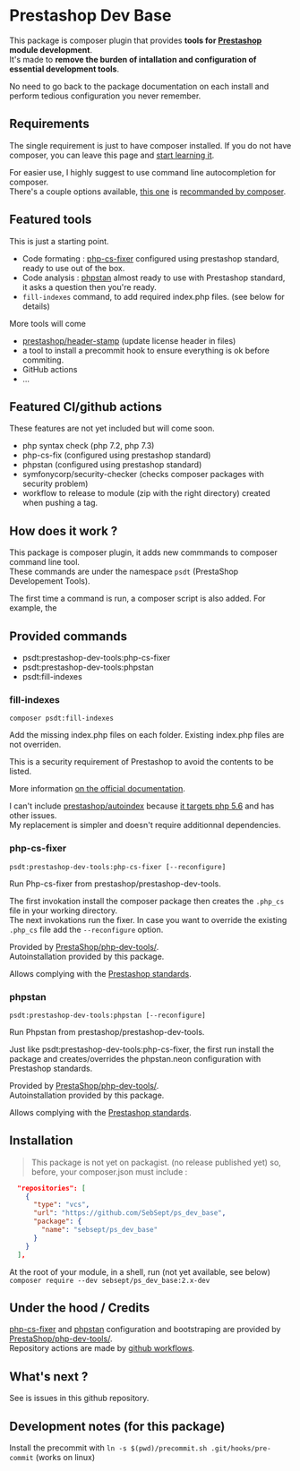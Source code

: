 # Prestashop Dev Base

This package is composer plugin that provides **tools for [Prestashop](https://github.com/prestashop/prestashop) module development**.  
It's made to **remove the burden of intallation and configuration of essential development tools**. 

No need to go back to the package documentation on each install and perform tedious configuration you never remember.

## Requirements 

The single requirement is just to have composer installed.
If you do not have composer, you can leave this page and [start learning it](https://getcomposer.org/).

For easier use, I highly suggest to use command line autocompletion for composer.  
There's a couple options available, [this one](https://github.com/bamarni/symfony-console-autocomplete) is [recommanded by composer](https://getcomposer.org/doc/03-cli.md#command-line-completion).

## Featured tools

This is just a starting point.

- Code formating : [php-cs-fixer](https://github.com/FriendsOfPhp/PHP-CS-Fixer) configured using prestashop standard, ready to use out of the box.
- Code analysis : [phpstan](https://phpstan.org/) almost ready to use with Prestashop standard, it asks a question then you're ready. 
- `fill-indexes` command, to add required index.php files. (see below for details)

More tools will come 
- [prestashop/header-stamp](https://github.com/PrestaShopCorp/header-stamp/) (update license header in files)
- a tool to install a precommit hook to ensure everything is ok before commiting.
- GitHub actions
- ...

## Featured CI/github actions

These features are not yet included but will come soon.

- php syntax check (php 7.2, php 7.3)
- php-cs-fix (configured using prestashop standard)
- phpstan (configured using prestashop standard)
- symfonycorp/security-checker (checks composer packages with security problem)
- workflow to release to module (zip with the right directory) created when pushing a tag.

## How does it work ?

This package is composer plugin, it adds new commmands to composer command line tool.  
These commands are under the namespace `psdt` (PrestaShop Developement Tools).

The first time a command is run, a composer script is also added.
For example, the 

## Provided commands

* psdt:prestashop-dev-tools:php-cs-fixer
* psdt:prestashop-dev-tools:phpstan
* psdt:fill-indexes

### fill-indexes

`composer psdt:fill-indexes`

Add the missing index.php files on each folder.
Existing index.php files are not overriden.

This is a security requirement of Prestashop to avoid the contents to be listed.

More information [on the official documentation](https://devdocs.prestashop.com/1.7/modules/sell/techvalidation-checklist/#a-file-indexphp-exists-in-each-folder).

I can't include [prestashop/autoindex](https://github.com/PrestaShopCorp/autoindex) because [it targets php 5.6](https://github.com/PrestaShopCorp/autoindex/blob/92e10242f94a99163dece280f6bd7b7c2b79c158/composer.json#L23) and has other issues.  
My replacement is simpler and doesn't require additionnal dependencies.

### php-cs-fixer

`psdt:prestashop-dev-tools:php-cs-fixer [--reconfigure]`

Run Php-cs-fixer from prestashop/prestashop-dev-tools.

The first invokation install the composer package then creates the `.php_cs` file in your working directory.  
The next invokations run the fixer.
In case you want to override the existing `.php_cs` file add the `--reconfigure` option.

Provided by [PrestaShop/php-dev-tools/](https://github.com/PrestaShop/php-dev-tools/).  
Autoinstallation provided by this package.

Allows complying with the [Prestashop standards](https://devdocs.prestashop.com/1.7/development/coding-standards/).

### phpstan

`psdt:prestashop-dev-tools:phpstan [--reconfigure]`

Run Phpstan from prestashop/prestashop-dev-tools.

Just like psdt:prestashop-dev-tools:php-cs-fixer, the first run install the package and creates/overrides the phpstan.neon configuration with Prestashop standards.

Provided by [PrestaShop/php-dev-tools/](https://github.com/PrestaShop/php-dev-tools/).  
Autoinstallation provided by this package.

Allows complying with the [Prestashop standards](https://devdocs.prestashop.com/1.7/development/coding-standards/).

## Installation

> This package is not yet on packagist. (no release published yet)
> so, before, your composer.json must include :

```json
  "repositories": [
    {
      "type": "vcs",
      "url": "https://github.com/SebSept/ps_dev_base",
      "package": {
        "name": "sebsept/ps_dev_base"
      }
    }
  ],
```

At the root of your module, in a shell, run (not yet available, see below)
`composer require --dev sebsept/ps_dev_base:2.x-dev`

## Under the hood / Credits

[php-cs-fixer](https://github.com/FriendsOfPhp/PHP-CS-Fixer) and [phpstan](https://phpstan.org/) configuration and bootstraping are provided by [PrestaShop/php-dev-tools/](https://github.com/PrestaShop/php-dev-tools/).  
Repository actions are made by [github workflows](https://docs.github.com/en/free-pro-team@latest/actions).

## What's next ?

See is issues in this github repository.

## Development notes (for this package)

Install the precommit with `ln -s $(pwd)/precommit.sh .git/hooks/pre-commit` (works on linux)
